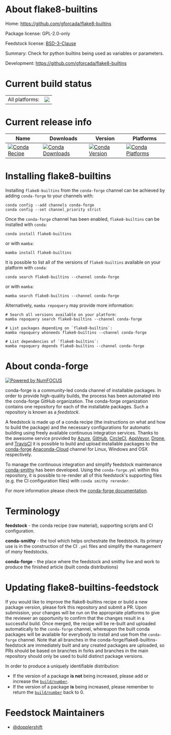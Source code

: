 About flake8-builtins
=====================

Home: https://github.com/gforcada/flake8-builtins

Package license: GPL-2.0-only

Feedstock license: [BSD-3-Clause](https://github.com/conda-forge/flake8-builtins-feedstock/blob/main/LICENSE.txt)

Summary: Check for python builtins being used as variables or parameters.

Development: https://github.com/gforcada/flake8-builtins

Current build status
====================


<table><tr><td>All platforms:</td>
    <td>
      <a href="https://dev.azure.com/conda-forge/feedstock-builds/_build/latest?definitionId=2918&branchName=main">
        <img src="https://dev.azure.com/conda-forge/feedstock-builds/_apis/build/status/flake8-builtins-feedstock?branchName=main">
      </a>
    </td>
  </tr>
</table>

Current release info
====================

| Name | Downloads | Version | Platforms |
| --- | --- | --- | --- |
| [![Conda Recipe](https://img.shields.io/badge/recipe-flake8--builtins-green.svg)](https://anaconda.org/conda-forge/flake8-builtins) | [![Conda Downloads](https://img.shields.io/conda/dn/conda-forge/flake8-builtins.svg)](https://anaconda.org/conda-forge/flake8-builtins) | [![Conda Version](https://img.shields.io/conda/vn/conda-forge/flake8-builtins.svg)](https://anaconda.org/conda-forge/flake8-builtins) | [![Conda Platforms](https://img.shields.io/conda/pn/conda-forge/flake8-builtins.svg)](https://anaconda.org/conda-forge/flake8-builtins) |

Installing flake8-builtins
==========================

Installing `flake8-builtins` from the `conda-forge` channel can be achieved by adding `conda-forge` to your channels with:

```
conda config --add channels conda-forge
conda config --set channel_priority strict
```

Once the `conda-forge` channel has been enabled, `flake8-builtins` can be installed with `conda`:

```
conda install flake8-builtins
```

or with `mamba`:

```
mamba install flake8-builtins
```

It is possible to list all of the versions of `flake8-builtins` available on your platform with `conda`:

```
conda search flake8-builtins --channel conda-forge
```

or with `mamba`:

```
mamba search flake8-builtins --channel conda-forge
```

Alternatively, `mamba repoquery` may provide more information:

```
# Search all versions available on your platform:
mamba repoquery search flake8-builtins --channel conda-forge

# List packages depending on `flake8-builtins`:
mamba repoquery whoneeds flake8-builtins --channel conda-forge

# List dependencies of `flake8-builtins`:
mamba repoquery depends flake8-builtins --channel conda-forge
```


About conda-forge
=================

[![Powered by
NumFOCUS](https://img.shields.io/badge/powered%20by-NumFOCUS-orange.svg?style=flat&colorA=E1523D&colorB=007D8A)](https://numfocus.org)

conda-forge is a community-led conda channel of installable packages.
In order to provide high-quality builds, the process has been automated into the
conda-forge GitHub organization. The conda-forge organization contains one repository
for each of the installable packages. Such a repository is known as a *feedstock*.

A feedstock is made up of a conda recipe (the instructions on what and how to build
the package) and the necessary configurations for automatic building using freely
available continuous integration services. Thanks to the awesome service provided by
[Azure](https://azure.microsoft.com/en-us/services/devops/), [GitHub](https://github.com/),
[CircleCI](https://circleci.com/), [AppVeyor](https://www.appveyor.com/),
[Drone](https://cloud.drone.io/welcome), and [TravisCI](https://travis-ci.com/)
it is possible to build and upload installable packages to the
[conda-forge](https://anaconda.org/conda-forge) [Anaconda-Cloud](https://anaconda.org/)
channel for Linux, Windows and OSX respectively.

To manage the continuous integration and simplify feedstock maintenance
[conda-smithy](https://github.com/conda-forge/conda-smithy) has been developed.
Using the ``conda-forge.yml`` within this repository, it is possible to re-render all of
this feedstock's supporting files (e.g. the CI configuration files) with ``conda smithy rerender``.

For more information please check the [conda-forge documentation](https://conda-forge.org/docs/).

Terminology
===========

**feedstock** - the conda recipe (raw material), supporting scripts and CI configuration.

**conda-smithy** - the tool which helps orchestrate the feedstock.
                   Its primary use is in the construction of the CI ``.yml`` files
                   and simplify the management of *many* feedstocks.

**conda-forge** - the place where the feedstock and smithy live and work to
                  produce the finished article (built conda distributions)


Updating flake8-builtins-feedstock
==================================

If you would like to improve the flake8-builtins recipe or build a new
package version, please fork this repository and submit a PR. Upon submission,
your changes will be run on the appropriate platforms to give the reviewer an
opportunity to confirm that the changes result in a successful build. Once
merged, the recipe will be re-built and uploaded automatically to the
`conda-forge` channel, whereupon the built conda packages will be available for
everybody to install and use from the `conda-forge` channel.
Note that all branches in the conda-forge/flake8-builtins-feedstock are
immediately built and any created packages are uploaded, so PRs should be based
on branches in forks and branches in the main repository should only be used to
build distinct package versions.

In order to produce a uniquely identifiable distribution:
 * If the version of a package **is not** being increased, please add or increase
   the [``build/number``](https://docs.conda.io/projects/conda-build/en/latest/resources/define-metadata.html#build-number-and-string).
 * If the version of a package **is** being increased, please remember to return
   the [``build/number``](https://docs.conda.io/projects/conda-build/en/latest/resources/define-metadata.html#build-number-and-string)
   back to 0.

Feedstock Maintainers
=====================

* [@dopplershift](https://github.com/dopplershift/)

